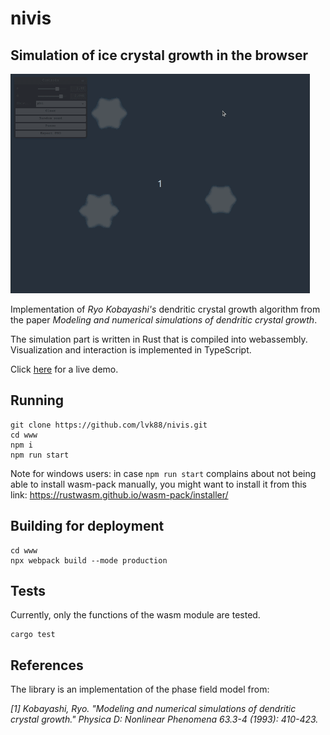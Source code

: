 # nivis
## Simulation of ice crystal growth in the browser

![nivis](assets/nivis_demo.gif)

Implementation of _Ryo Kobayashi's_ dendritic crystal growth algorithm from the paper _Modeling and numerical simulations of dendritic crystal growth_.

The simulation part is written in Rust that is compiled into webassembly. Visualization and interaction is implemented in TypeScript.

Click [here](https://nivis.kude.la) for a live demo.

## Running

```
git clone https://github.com/lvk88/nivis.git
cd www
npm i
npm run start
```

Note for windows users: in case `npm run start` complains about not being able to install wasm-pack manually, you might want to install it from this link:
https://rustwasm.github.io/wasm-pack/installer/

## Building for deployment

```
cd www
npx webpack build --mode production
```

## Tests

Currently, only the functions of the wasm module are tested.

```
cargo test
```

## References

The library is an implementation of the phase field model from:

_[1] Kobayashi, Ryo. "Modeling and numerical simulations of dendritic crystal growth." Physica D: Nonlinear Phenomena 63.3-4 (1993): 410-423._
